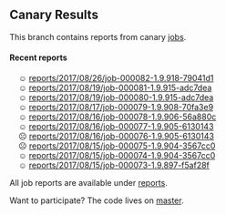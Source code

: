 ## Canary Results

This branch contains reports from canary [jobs](https://github.com/cljs-oss/canary/tree/jobs).

#### Recent reports

&nbsp;&nbsp;&nbsp;&nbsp;☺ [reports/2017/08/26/job-000082-1.9.918-79041d1](reports/2017/08/26/job-000082-1.9.918-79041d1)<br>
&nbsp;&nbsp;&nbsp;&nbsp;☺ [reports/2017/08/19/job-000081-1.9.915-adc7dea](reports/2017/08/19/job-000081-1.9.915-adc7dea)<br>
&nbsp;&nbsp;&nbsp;&nbsp;☺ [reports/2017/08/19/job-000080-1.9.915-adc7dea](reports/2017/08/19/job-000080-1.9.915-adc7dea)<br>
&nbsp;&nbsp;&nbsp;&nbsp;☺ [reports/2017/08/17/job-000079-1.9.908-70fa3e9](reports/2017/08/17/job-000079-1.9.908-70fa3e9)<br>
&nbsp;&nbsp;&nbsp;&nbsp;☺ [reports/2017/08/16/job-000078-1.9.906-56a880c](reports/2017/08/16/job-000078-1.9.906-56a880c)<br>
&nbsp;&nbsp;&nbsp;&nbsp;☺ [reports/2017/08/16/job-000077-1.9.905-6130143](reports/2017/08/16/job-000077-1.9.905-6130143)<br>
&nbsp;&nbsp;&nbsp;&nbsp;☹ [reports/2017/08/16/job-000076-1.9.905-6130143](reports/2017/08/16/job-000076-1.9.905-6130143)<br>
&nbsp;&nbsp;&nbsp;&nbsp;☹ [reports/2017/08/15/job-000075-1.9.904-3567cc0](reports/2017/08/15/job-000075-1.9.904-3567cc0)<br>
&nbsp;&nbsp;&nbsp;&nbsp;☺ [reports/2017/08/15/job-000074-1.9.904-3567cc0](reports/2017/08/15/job-000074-1.9.904-3567cc0)<br>
&nbsp;&nbsp;&nbsp;&nbsp;☺ [reports/2017/08/15/job-000073-1.9.897-f5af28f](reports/2017/08/15/job-000073-1.9.897-f5af28f)<br>

All job reports are available under [reports](reports).

Want to participate? The code lives on [master](https://github.com/cljs-oss/canary/tree/master).
